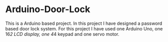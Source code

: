 # Arduino-Door-Lock
This is a Arduino based project. In this project I have designed a password based door lock system. For this project I have used one Arduino Uno, one 16*2 LCD display, one 4*4 keypad and one servo motor.
